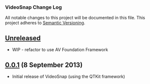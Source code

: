 ### VideoSnap Change Log

All notable changes to this project will be documented in this file. This
project adheres to [Semantic Versioning][Semver].

## [Unreleased]

  * WIP - refactor to use AV Foundation Framework

## [0.0.1][] (8 September 2013)
  * Initial release of VideoSnap (using the QTKit framework)

[Unreleased]: https://github.com/matthutchinson/videosnap/compare/v0.0.1...HEAD
[0.0.1]: https://github.com/matthutchinson/videosnap/releases/tag/v0.0.1
[Semver]: http://semver.org

